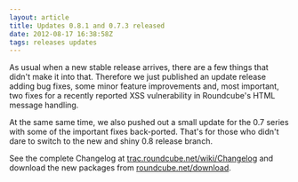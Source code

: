```yaml
---
layout: article
title: Updates 0.8.1 and 0.7.3 released
date: 2012-08-17 16:38:58Z
tags: releases updates
---
```

As usual when a new stable release arrives, there are a few things that didn't make it into that. Therefore we just published an update release adding bug fixes, some minor feature improvements and, most important,  two fixes for a recently reported XSS vulnerability in Roundcube's HTML message handling.

At the same same time, we also pushed out a small update for the 0.7 series with some of the important fixes back-ported. That's for those who didn't dare to switch to the new and shiny 0.8 release branch.

See the complete Changelog at [trac.roundcube.net/wiki/Changelog](http://trac.roundcube.net/wiki/Changelog) and download the new packages from [roundcube.net/download](http://roundcube.net/download).

